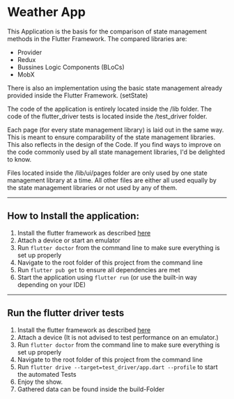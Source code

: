 # Weather App

This Application is the basis for the comparison of state management methods in the Flutter Framework.
The compared libraries are:
* Provider
* Redux
* Bussines Logic Components (BLoCs)
* MobX

There is also an implementation using the basic state management already provided inside the Flutter Framework. (setState)

The code of the application is entirely located inside the /lib folder.
The code of the flutter_driver tests is located inside the /test_driver folder.

Each page (for every state management library) is laid out in the same way. This is meant to ensure comparability of the state management libraries.
This also reflects in the design of the Code.
If you find ways to improve on the code commonly used by all state management libraries, I'd be delighted to know.

Files located inside the /lib/ui/pages folder are only used by one state management library at a time.
All other files are either all used equally by the state management libraries or not used by any of them.

---

## How to Install the application:
1. Install the flutter framework as described [here](https://flutter.dev/docs/get-started/install)
2. Attach a device or start an emulator
2. Run ```flutter doctor``` from the command line to make sure everything is set up properly
3. Navigate to the root folder of this project from the command line
3. Run ```flutter pub get``` to ensure all dependencies are met
3. Start the application using ```flutter run``` (or use the built-in way depending on your IDE)

---
## Run the flutter driver tests
1. Install the flutter framework as described [here](https://flutter.dev/docs/get-started/install)
2. Attach a device (It is not advised to test performance on an emulator.)
2. Run ```flutter doctor``` from the command line to make sure everything is set up properly
1. Navigate to the root folder of this project from the command line
2. Run ```flutter drive --target=test_driver/app.dart --profile``` to start the automated Tests
3. Enjoy the show. 
4. Gathered data can be found inside the build-Folder 
